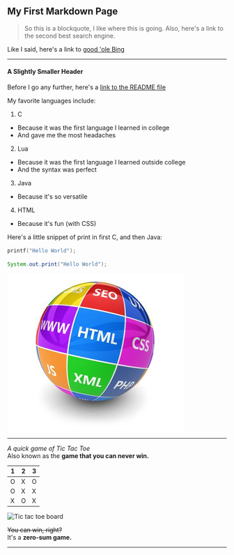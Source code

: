 ## My First Markdown Page

> So this is a blockquote, I like where this is going. Also, here's a link to the second best search engine.

Like I said, here's a link to [good 'ole Bing](https://www.bing.com "The Bing search engine")

---

#### A Slightly Smaller Header

Before I go any further, here's a [link to the README file](README.md "to the README")

My favorite languages include:
1. C
  * Because it was the first language I learned in college
  * And gave me the most headaches
2. Lua
  * Because it was the first language I learned outside college
  * And the syntax was perfect
3. Java
  * Because it's so versatile
4. HTML
  * Because it's fun (with CSS)


Here's a little snippet of print in first C, and then Java:
```C
printf("Hello World");
```
```java
System.out.print("Hello World");
```  

![LanguageCloud](LanguageCloud.jpg)

---

*A quick game of Tic Tac Toe*  
Also known as the **game that you can never win.**  

| 1 | 2 | 3 |
|---|---|---|
| O | X | O |
| O | X | X |
| X | O | X |

![Tic tac toe board](https://upload.wikimedia.org/wikipedia/commons/3/32/Ultimate_tic-tac-toe_tie.png "Mind Boggling Tic Tac Toe")

~~You can win, right?~~  
It's a **zero-sum game.**

---
